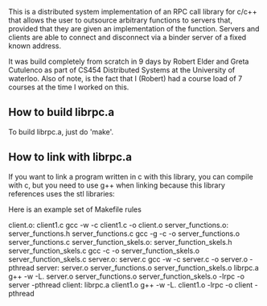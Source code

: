 This is a distributed system implementation of an RPC call library for c/c++ that allows the user to outsource arbitrary functions to servers that, provided that they are given an implementation  of the function.  Servers and clients are able to connect and disconnect via a binder server of a fixed known address.

It was build completely from scratch in 9 days by Robert Elder and Greta Cutulenco as part of CS454 Distributed Systems at the University of waterloo.  Also of note, is the fact that I (Robert) had a course load of 7 courses at the time I worked on this.

How to build librpc.a
---------------------

To build librpc.a, just do 'make'.

How to link with librpc.a
---------------------

If you want to link a program written in c with this library, you can compile with c, but you need to use g++ when linking because this library references uses the stl libraries:

Here is an example set of Makefile rules

client.o: client1.c
        gcc -w -c client1.c -o client.o
server_functions.o: server_functions.h server_functions.c
        gcc -g -c -o server_functions.o server_functions.c
server_function_skels.o: server_function_skels.h server_function_skels.c
        gcc -c -o server_function_skels.o server_function_skels.c
server.o: server.c
        gcc -w -c server.c -o server.o -pthread
server: server.o server_functions.o server_function_skels.o librpc.a
        g++ -w -L. server.o server_functions.o server_function_skels.o -lrpc -o server -pthread
client: librpc.a client1.o
        g++ -w -L. client1.o -lrpc -o client -pthread
